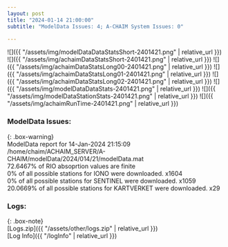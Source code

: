 ```yaml
---
layout: post
title: "2024-01-14 21:00:00"
subtitle: "ModelData Issues: 4; A-CHAIM System Issues: 0"

---
```


![]({{ "/assets/img/modelDataDataStatsShort-2401421.png" | relative_url }})
![]({{ "/assets/img/achaimDataStatsShort-2401421.png" | relative_url }})
![]({{ "/assets/img/achaimDataStatsLong00-2401421.png" | relative_url }})
![]({{ "/assets/img/achaimDataStatsLong01-2401421.png" | relative_url }})
![]({{ "/assets/img/achaimDataStatsLong02-2401421.png" | relative_url }})
![]({{ "/assets/img/modelDataDataStats-2401421.png" | relative_url }})
![]({{ "/assets/img/modelDataStationStats-2401421.png" | relative_url }})
![]({{ "/assets/img/achaimRunTime-2401421.png" | relative_url }})


### ModelData Issues:  
  
{: .box-warning}  
 ModelData report for 14-Jan-2024 21:15:09   
 /home/chaim/ACHAIM_SERVER/A-CHAIM/modelData/2024/014/21/modelData.mat   
 72.6467% of RIO absoprtion values are finite   
 0% of all possible stations for IONO were downloaded. x1604   
 0% of all possible stations for SENTINEL were downloaded. x1059   
 20.0669% of all possible stations for KARTVERKET were downloaded. x29   
  


### Logs:  
  
{: .box-note}  
[Logs.zip]({{ "/assets/other/logs.zip" | relative_url }})  
[Log Info]({{ "/logInfo" | relative_url }})  
